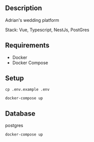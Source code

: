## Description

Adrian's wedding platform

Stack:
Vue, Typescript, NestJs, PostGres

## Requirements

- Docker
- Docker Compose

## Setup

```
cp .env.example .env
```

```
docker-compose up
```

## Database

postgres

```
docker-compose up
```
